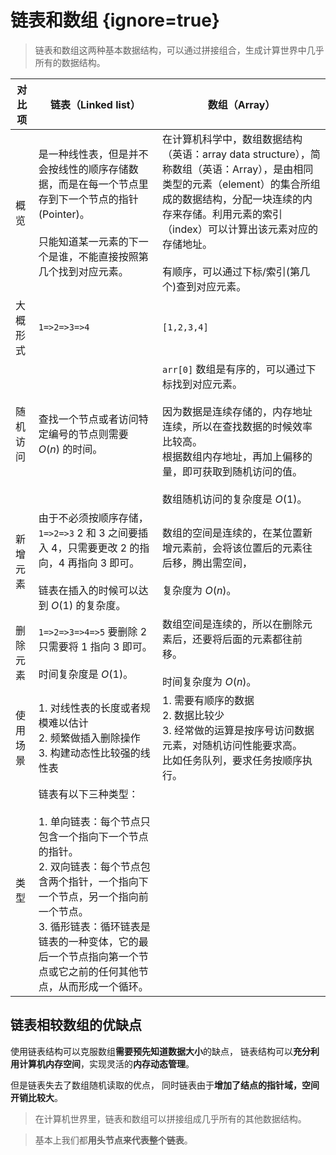 # 链表和数组 {ignore=true}

> 链表和数组这两种基本数据结构，可以通过拼接组合，生成计算世界中几乎所有的数据结构。

| 对比项 | 链表（Linked list） | 数组（Array） |
| --- | --- | --- |
| 概览 | 是一种线性表，但是并不会按线性的顺序存储数据，而是在每一个节点里存到下一个节点的指针(Pointer)。<br/><br/>只能知道某一元素的下一个是谁，不能直接按照第几个找到对应元素。 | 在计算机科学中，数组数据结构（英语：array data structure），简称数组（英语：Array），是由相同类型的元素（element）的集合所组成的数据结构，分配一块连续的内存来存储。利用元素的索引（index）可以计算出该元素对应的存储地址。<br/><br/>有顺序，可以通过下标/索引(第几个)查到对应元素。 |
| 大概形式 | `1=>2=>3=>4` | `[1,2,3,4]` |
| 随机访问 | 查找一个节点或者访问特定编号的节点则需要 $O(n)$ 的时间。 | `arr[0]` 数组是有序的，可以通过下标找到对应元素。<br/><br/>因为数据是连续存储的，内存地址连续，所以在查找数据的时候效率比较高。<br/>根据数组内存地址，再加上偏移的量，即可获取到随机访问的值。<br/><br/>数组随机访问的复杂度是 $O(1)$。 |
| 新增元素 | 由于不必须按顺序存储，`1=>2=>3` 2 和 3 之间要插入 4，只需要更改 2 的指向，4 再指向 3 即可。<br/><br/>链表在插入的时候可以达到 $O(1)$ 的复杂度。 | 数组的空间是连续的，在某位置新增元素前，会将该位置后的元素往后移，腾出需空间，<br/><br/>复杂度为 $O(n)$。 |
| 删除元素 | `1=>2=>3=>4=>5` 要删除 2 只需要将 1 指向 3 即可。<br/><br/>时间复杂度是 $O(1)$。 | 数组空间是连续的，所以在删除元素后，还要将后面的元素都往前移。<br/><br/>时间复杂度为 $O(n)$。 |
| 使用场景 | 1. 对线性表的长度或者规模难以估计<br/>2. 频繁做插入删除操作<br/>3. 构建动态性比较强的线性表 | 1. 需要有顺序的数据<br/>2. 数据比较少<br/>3. 经常做的运算是按序号访问数据元素，对随机访问性能要求高。<br/>比如任务队列，要求任务按顺序执行。|
| 类型 | 链表有以下三种类型：<br/><br/>1. 单向链表：每个节点只包含一个指向下一个节点的指针。<br/>2. 双向链表：每个节点包含两个指针，一个指向下一个节点，另一个指向前一个节点。<br/>3. 循形链表：循环链表是链表的一种变体，它的最后一个节点指向第一个节点或它之前的任何其他节点，从而形成一个循环。 ||

## 链表相较数组的优缺点

使用链表结构可以克服数组**需要预先知道数据大小**的缺点，
链表结构可以**充分利用计算机内存空间**，实现灵活的**内存动态管理**。

但是链表失去了数组随机读取的优点，
同时链表由于**增加了结点的指针域，空间开销比较大**。

> 在计算机世界里，链表和数组可以拼接组成几乎所有的其他数据结构。

> 基本上我们都**用头节点来代表整个链表**。